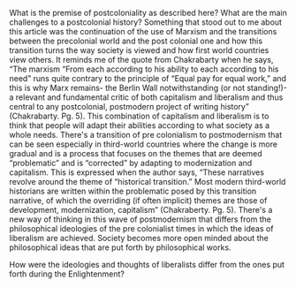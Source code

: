 What is the premise of postcoloniality as described here? What are the main challenges to a postcolonial history?
	Something that stood out to me about this article was the continuation of the use of Marxism and the transitions between the precolonial world and the post colonial one and how this transition turns the way society is viewed and how first world  countries view others.
  It reminds me of the quote from Chakrabarty when he says, “The marxism “From each according to his ability to each according to his need” runs quite contrary to the principle of “Equal pay for equal work,” and this is why Marx remains- the Berlin Wall notwithstanding (or not standing!)- a relevant and fundamental critic of both capitalism and liberalism and thus central to any postcolonial, postmodern project of writing history” (Chakrabarty. Pg. 5). 
  This combination of capitalism and liberalism is to think that people will adapt their abilities according to what society as a whole needs. There's a transition of pre colonialism to postmodernism that can be seen especially in third-world countries where the change is more gradual and is a process that focuses on the themes that are deemed “problematic” and is “corrected” by adapting to modernization and capitalism. 
  This is expressed when the author says, “These narratives revolve around the theme of “historical transition.” Most modern third-world historians are written within the problematic posed by this transition narrative, of which the overriding (if often implicit) themes are those of development, modernization, capitalism” (Chakraberty. Pg. 5). 
  There's a new way of thinking in this wave of postmodernism that differs from the philosophical ideologies of the pre colonialist times in which the ideas of liberalism are achieved. Society becomes more open minded about the philosophical ideas that are put forth by philosophical works.

How were the ideologies and thoughts of liberalists differ from the ones put forth during the Enlightenment?
